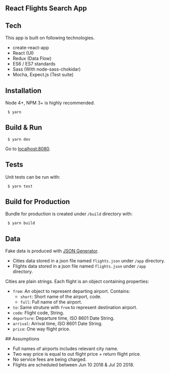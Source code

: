 React Flights Search App
-----

## Tech
This app is built on following technologies.
- create-react-app
- React (UI)
- Redux (Data Flow)
- ES6 / ES7 standards
- Sass (With node-sass-chokidar)
- Mocha, Expect.js (Test suite)

## Installation
Node 4+, NPM 3+ is highly recommended.
```
 $ yarn
```

## Build & Run
```
 $ yarn dev
```
Go to [localhost:8080](http://localhost:8080).

## Tests
Unit tests can be run with:
```
 $ yarn test
```

## Build for Production
Bundle for production is created under `/build` directory with:
```
 $ yarn build
```

## Data
Fake data is produced with [JSON Generator](http://json-generator.com/).

- Cities data stored in a json file named `flights.json` under `/app` directory.
- Flights data stored in a json file named `flights.json` under `/app` directory.

Cities are plain strings. Each flight is an object containing properties:
- `from`: An object to represent departing airport. Contains:
  - `short`: Short name of the airport, code.
  - `full`: Full name of the airport.
- `to`: Same struture with `from` to represent destination airport.
- `code`: Flight code, String.
- `departure`: Departure time, ISO 8601 Date String.
- `arrival`: Arrival time, ISO 8601 Date String.
- `price`: One way flight price.

## Assumptions
- Full names of airports includes relevant city name.
- Two way price is equal to out flight price + return flight price.
- No service fees are being charged.
- Flights are scheduled between Jun 10 2018 & Jul 20 2018.
